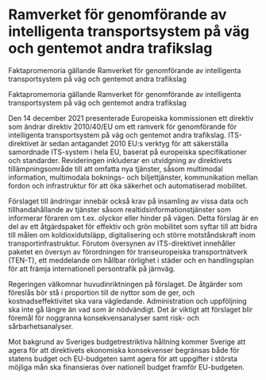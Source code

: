 # Ramverket för genomförande av intelligenta transportsystem på väg och gentemot andra trafikslag

Faktapromemoria gällande Ramverket för genomförande av intelligenta transportsystem på väg och gentemot andra trafikslag

Faktapromemoria gällande Ramverket för genomförande av intelligenta transportsystem på väg och gentemot andra trafikslag

Den 14 december 2021 presenterade Europeiska kommissionen ett direktiv som ändrar direktiv 2010/40/EU om ett ramverk för genomförande för intelligenta transportsystem på väg och gentemot andra trafikslag. ITS-direktivet är sedan antagandet 2010 EU:s verktyg för att säkerställa samordnade ITS-system i hela EU, baserat på europeiska specifikationer och standarder. Revideringen inkluderar en utvidgning av direktivets tillämpningsområde till att omfatta nya tjänster, såsom multimodal information, multimodala boknings- och biljettjänster, kommunikation mellan fordon och infrastruktur för att öka säkerhet och automatiserad mobilitet.

Förslaget till ändringar innebär också krav på insamling av vissa
data och tillhandahållande av tjänster såsom realtidsinformationstjänster som informerar föraren om t.ex. olyckor eller hinder på vägen. Detta förslag är en del av ett åtgärdspaket för effektiv och grön mobilitet som syftar till att bidra till målen om koldioxidutsläpp, digitalisering och större motståndskraft inom transportinfrastruktur. Förutom översynen av ITS-direktivet innehåller paketet en översyn av förordningen för transeuropeiska transportnätverk (TEN-T), ett meddelande om hållbar rörlighet i städer och en handlingsplan för att främja internationell persontrafik på järnväg.

Regeringen välkomnar huvudinriktningen på förslaget. De åtgärder som föreslås bör stå i proportion till de nyttor som de ger, och kostnadseffektivitet ska vara vägledande. Administration och uppföljning ska inte gå längre än vad som är nödvändigt. Det är viktigt att förslaget blir föremål för noggranna konsekvensanalyser samt risk- och sårbarhetsanalyser.

Mot bakgrund av Sveriges budgetrestriktiva hållning kommer Sverige att agera för att direktivets ekonomiska konsekvenser begränsas både för statens budget och EU-budgeten samt agera för att uppgifter i största möjliga mån ska finansieras över nationell budget framför EU-budgeten.
